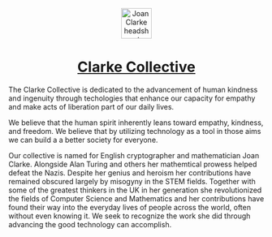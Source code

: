 <p align="center">
    <img alt="Joan Clarke headshot" src="https://clarkecollective.org/images/Joan-Clarke.jpeg" width="60" />
</p>
<h1 align="center">
    <a href="https://clarkecollective.org" rel="noreferrer">
  Clarke Collective
</h1>
</a>
<p>
  The Clarke Collective is dedicated to the advancement of human kindness and ingenuity
through techologies that enhance our capacity for empathy and make acts of liberation part of our daily lives.
</p>
<p>
  We believe that the human spirit inherently leans toward empathy, kindness, and freedom. We believe that by utilizing technology as a tool in those aims we can build a a better society for everyone.
</p>
<p>
  Our collective is named for English cryptographer and mathematician Joan Clarke. Alongside Alan Turing and others her mathemtical prowess helped defeat the Nazis. Despite her genius and heroism her contributions have remained obscured largely by misogyny in the STEM fields. Together with some of the greatest thinkers in the UK in her generation she revolutionized the fields of Computer Science and Mathematics and her contributions have found their way into the everyday lives of people across the world, often without even knowing it.  We seek to recognize the work she did through advancing the good technology can accomplish.
</p>
